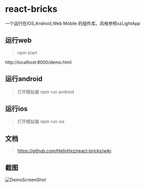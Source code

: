# react-bricks

一个运行在IOS,Android,Web Mobile 的组件库。风格参照xzLightApp

## 运行web

> npm start

http://localhost:8000/demo.html

## 运行android

> 打开模拟器  npm run android

## 运行ios

> 打开模拟器  npm run ios 



## 文档

> https://github.com/HelloHxz/react-bricks/wiki

## 截图

![DemoScreenShot](https://github.com/HelloHxz/react-bricks/blob/master/screenshots/1.png)
